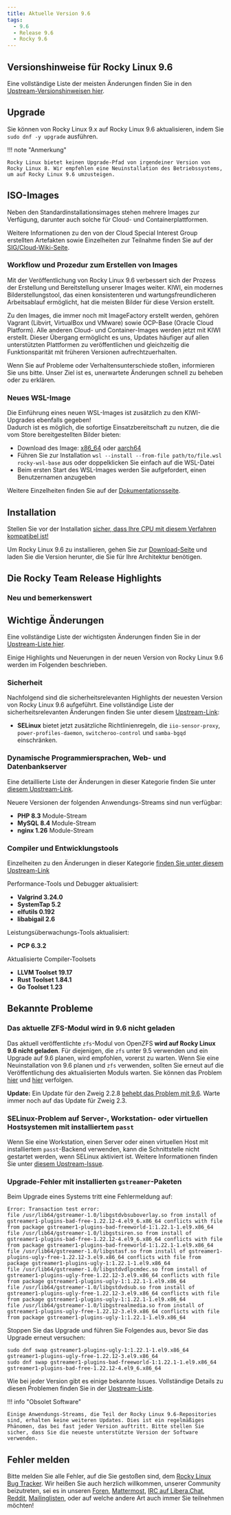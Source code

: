 ```yaml
---
title: Aktuelle Version 9.6
tags:
  - 9.6
  - Release 9.6
  - Rocky 9.6
---
```


## Versionshinweise für Rocky Linux 9.6

Eine vollständige Liste der meisten Änderungen finden Sie in den [Upstream-Versionshinweisen hier](https://docs.redhat.com/en/documentation/red_hat_enterprise_linux/9/html-single/9.6_release_notes/index).

## Upgrade

Sie können von Rocky Linux 9.x auf Rocky Linux 9.6 aktualisieren, indem Sie `sudo dnf -y upgrade` ausführen.

!!! note "Anmerkung"

    Rocky Linux bietet keinen Upgrade-Pfad von irgendeiner Version von Rocky Linux 8. Wir empfehlen eine Neuinstallation des Betriebssystems, um auf Rocky Linux 9.6 umzusteigen.

## ISO-Images

Neben den Standardinstallationsimages stehen mehrere Images zur Verfügung, darunter auch solche für Cloud- und Containerplattformen.

Weitere Informationen zu den von der Cloud Special Interest Group erstellten Artefakten sowie Einzelheiten zur Teilnahme finden Sie auf der [SIG/Cloud-Wiki-Seite](https://sig-cloud.rocky.page/).

### Workflow und Prozedur zum Erstellen von Images

Mit der Veröffentlichung von Rocky Linux 9.6 verbessert sich der Prozess der Erstellung und Bereitstellung unserer Images weiter. KIWI, ein modernes Bilderstellungstool, das einen konsistenteren und wartungsfreundlicheren Arbeitsablauf ermöglicht, hat die meisten Bilder für diese Version erstellt.

Zu den Images, die immer noch mit ImageFactory erstellt werden, gehören Vagrant (Libvirt, VirtualBox und VMware) sowie OCP-Base (Oracle Cloud Platform). Alle anderen Cloud- und Container-Images werden jetzt mit KIWI erstellt. Dieser Übergang ermöglicht es uns, Updates häufiger auf allen unterstützten Plattformen zu veröffentlichen und gleichzeitig die Funktionsparität mit früheren Versionen aufrechtzuerhalten.

Wenn Sie auf Probleme oder Verhaltensunterschiede stoßen, informieren Sie uns bitte. Unser Ziel ist es, unerwartete Änderungen schnell zu beheben oder zu erklären.

### Neues WSL-Image

Die Einführung eines neuen WSL-Images ist zusätzlich zu den KIWI-Upgrades ebenfalls gegeben!\
Dadurch ist es möglich, die sofortige Einsatzbereitschaft zu nutzen, die die vom Store bereitgestellten Bilder bieten:

- Download des Image: [x86_64](https://dl.rockylinux.org/pub/rocky/9/images/x86_64/Rocky-9-WSL-Base.latest.x86_64.wsl) oder [aarch64](https://dl.rockylinux.org/pub/rocky/9/images/aarch64/Rocky-9-WSL-Base.latest.aarch64.wsl)
- Führen Sie zur Installation `wsl --install --from-file path/to/file.wsl rocky-wsl-base` aus oder doppelklicken Sie einfach auf die WSL-Datei
- Beim ersten Start des WSL-Images werden Sie aufgefordert, einen Benutzernamen anzugeben

Weitere Einzelheiten finden Sie auf der [Dokumentationsseite](https://docs.rockylinux.org/guides/interoperability/import_rocky_to_wsl/).

## Installation

Stellen Sie vor der Installation [sicher, dass Ihre CPU mit diesem Verfahren kompatibel ist!](https://docs.rockylinux.org/gemstones/test_cpu_compat/)

Um Rocky Linux 9.6 zu installieren, gehen Sie zur [Download-Seite](https://rockylinux.org/download/) und laden Sie die Version herunter, die Sie für Ihre Architektur benötigen.

## Die Rocky Team Release Highlights

### Neu und bemerkenswert

## Wichtige Änderungen

Eine vollständige Liste der wichtigsten Änderungen finden Sie in der [Upstream-Liste hier](https://docs.redhat.com/en/documentation/red_hat_enterprise_linux/9/html-single/9.6_release_notes/index#overview-major-changes).

Einige Highlights und Neuerungen in der neuen Version von Rocky Linux 9.6 werden im Folgenden beschrieben.

### Sicherheit

Nachfolgend sind die sicherheitsrelevanten Highlights der neuesten Version von Rocky Linux 9.6 aufgeführt. Eine vollständige Liste der sicherheitsrelevanten Änderungen finden Sie unter diesem [Upstream-Link](https://access.redhat.com/documentation/en-us/red_hat_enterprise_linux/9/html/9.6_release_notes/new-features#new-features-security):

- **SELinux** bietet jetzt zusätzliche Richtlinienregeln, die `iio-sensor-proxy`, `power-profiles-daemon`, `switcheroo-control` und `samba-bgqd` einschränken.

### Dynamische Programmiersprachen, Web- und Datenbankserver

Eine detaillierte Liste der Änderungen in dieser Kategorie finden Sie unter [diesem Upstream-Link](https://access.redhat.com/documentation/en-us/red_hat_enterprise_linux/9/html/9.6_release_notes/new-features#new-features-dynamic-programming-languages-web-and-database-servers).

Neuere Versionen der folgenden Anwendungs-Streams sind nun verfügbar:

- **PHP 8.3** Module-Stream
- **MySQL 8.4** Module-Stream
- **nginx 1.26** Module-Stream

### Compiler und Entwicklungstools

Einzelheiten zu den Änderungen in dieser Kategorie [finden Sie unter diesem Upstream-Link](https://access.redhat.com/documentation/en-us/red_hat_enterprise_linux/9/html/9.6_release_notes/new-features#new-features-compilers-and-development-tools)

Performance-Tools und Debugger aktualisiert:

- **Valgrind 3.24.0**
- **SystemTap 5.2**
- **elfutils 0.192**
- **libabigail 2.6**

Leistungsüberwachungs-Tools aktualisiert:

- **PCP 6.3.2**

Aktualisierte Compiler-Toolsets

- **LLVM Toolset 19.17**
- **Rust Toolset 1.84.1**
- **Go Toolset 1.23**

## Bekannte Probleme

### Das aktuelle ZFS-Modul wird in 9.6 nicht geladen

Das aktuell veröffentlichte `zfs`-Modul von OpenZFS **wird auf Rocky Linux 9.6 nicht geladen**. Für diejenigen, die `zfs` unter 9.5 verwenden und ein Upgrade auf 9.6 planen, wird empfohlen, vorerst zu warten. Wenn Sie eine Neuinstallation von 9.6 planen und `zfs` verwenden, sollten Sie erneut auf die Veröffentlichung des aktualisierten Moduls warten. Sie können das Problem [hier](https://github.com/openzfs/zfs/issues/17332) und [hier](https://github.com/openzfs/zfs/issues/17364) verfolgen.

**Update:** Ein Update für den Zweig 2.2.8 [behebt das Problem mit 9.6](https://github.com/openzfs/zfs/releases). Warte immer noch auf das Update für Zweig 2.3.

### SELinux-Problem auf Server-, Workstation- oder virtuellen Hostsystemen mit installiertem `passt`

Wenn Sie eine Workstation, einen Server oder einen virtuellen Host mit installiertem `passt`-Backend verwenden, kann die Schnittstelle nicht gestartet werden, wenn SELinux aktiviert ist. Weitere Informationen finden Sie unter [diesem Upstream-Issue](https://issues.redhat.com/browse/RHEL-80407).

### Upgrade-Fehler mit installierten `gstreamer`-Paketen

Beim Upgrade eines Systems tritt eine Fehlermeldung auf:

  ```
  Error: Transaction test error:
  file /usr/lib64/gstreamer-1.0/libgstdvbsuboverlay.so from install of gstreamer1-plugins-bad-free-1.22.12-4.el9_6.x86_64 conflicts with file from package gstreamer1-plugins-bad-freeworld-1:1.22.1-1.el9.x86_64
  file /usr/lib64/gstreamer-1.0/libgstsiren.so from install of gstreamer1-plugins-bad-free-1.22.12-4.el9_6.x86_64 conflicts with file from package gstreamer1-plugins-bad-freeworld-1:1.22.1-1.el9.x86_64
  file /usr/lib64/gstreamer-1.0/libgstasf.so from install of gstreamer1-plugins-ugly-free-1.22.12-3.el9.x86_64 conflicts with file from package gstreamer1-plugins-ugly-1:1.22.1-1.el9.x86_64
  file /usr/lib64/gstreamer-1.0/libgstdvdlpcmdec.so from install of gstreamer1-plugins-ugly-free-1.22.12-3.el9.x86_64 conflicts with file from package gstreamer1-plugins-ugly-1:1.22.1-1.el9.x86_64
  file /usr/lib64/gstreamer-1.0/libgstdvdsub.so from install of gstreamer1-plugins-ugly-free-1.22.12-3.el9.x86_64 conflicts with file from package gstreamer1-plugins-ugly-1:1.22.1-1.el9.x86_64
  file /usr/lib64/gstreamer-1.0/libgstrealmedia.so from install of gstreamer1-plugins-ugly-free-1.22.12-3.el9.x86_64 conflicts with file from package gstreamer1-plugins-ugly-1:1.22.1-1.el9.x86_64
  ```

Stoppen Sie das Upgrade und führen Sie Folgendes aus, bevor Sie das Upgrade erneut versuchen:

  ```
  sudo dnf swap gstreamer1-plugins-ugly-1:1.22.1-1.el9.x86_64 gstreamer1-plugins-ugly-free-1.22.12-3.el9.x86_64 
  sudo dnf swap gstreamer1-plugins-bad-freeworld-1:1.22.1-1.el9.x86_64 gstreamer1-plugins-bad-free-1.22.12-4.el9_6.x86_64 
  ```

Wie bei jeder Version gibt es einige bekannte Issues. Vollständige Details zu diesen Problemen finden Sie in der [Upstream-Liste](https://docs.redhat.com/en/documentation/red_hat_enterprise_linux/9/html/9.6_release_notes/known-issues).

!!! info "Obsolet Software"

    Einige Anwendungs-Streams, die Teil der Rocky Linux 9.6-Repositories sind, erhalten keine weiteren Updates. Dies ist ein regelmäßiges Phänomen, das bei fast jeder Version auftritt. Bitte stellen Sie sicher, dass Sie die neueste unterstützte Version der Software verwenden.

## Fehler melden

Bitte melden Sie alle Fehler, auf die Sie gestoßen sind, dem [Rocky Linux Bug Tracker](https://bugs.rockylinux.org/). Wir heißen Sie auch herzlich willkommen, unserer Community beizutreten, sei es in unseren [Foren](https://forums.rockylinux.org), [Mattermost](https://chat.rockylinux.org), [IRC auf Libera.Chat](irc://irc.liberachat/rockylinux), [Reddit](https://reddit.com/r/rockylinux), [Mailinglisten](https://lists.resf.org), oder auf welche andere Art auch immer Sie teilnehmen möchten!

